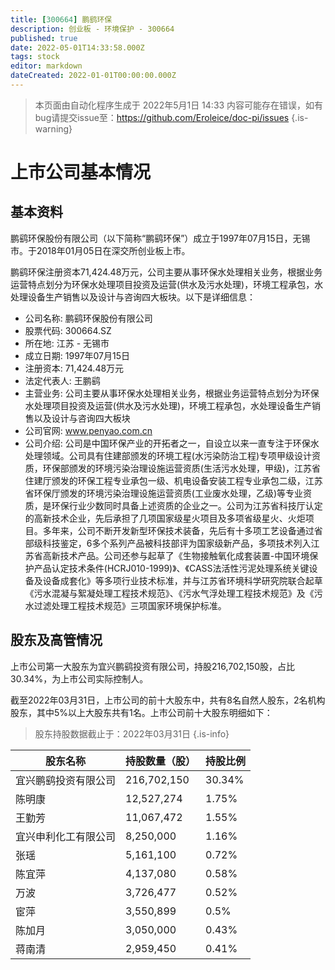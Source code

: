 ```yaml
---
title: [300664] 鹏鹞环保
description: 创业板 - 环境保护 - 300664
published: true
date: 2022-05-01T14:33:58.000Z
tags: stock
editor: markdown
dateCreated: 2022-01-01T00:00:00.000Z
---
```


> 本页面由自动化程序生成于 2022年5月1日 14:33
> 内容可能存在错误，如有bug请提交issue至：https://github.com/Eroleice/doc-pi/issues
{.is-warning}

# 上市公司基本情况

## 基本资料

鹏鹞环保股份有限公司（以下简称“鹏鹞环保”）成立于1997年07月15日，无锡市。于2018年01月05日在深交所创业板上市。

鹏鹞环保注册资本71,424.48万元，公司主要从事环保水处理相关业务，根据业务运营特点划分为环保水处理项目投资及运营(供水及污水处理)，环境工程承包，水处理设备生产销售以及设计与咨询四大板块。以下是详细信息：

- 公司名称: 鹏鹞环保股份有限公司
- 股票代码: 300664.SZ
- 所在地: 江苏 - 无锡市
- 成立日期: 1997年07月15日
- 注册资本: 71,424.48万元
- 法定代表人: 王鹏鹞
- 主营业务: 公司主要从事环保水处理相关业务，根据业务运营特点划分为环保水处理项目投资及运营(供水及污水处理)，环境工程承包，水处理设备生产销售以及设计与咨询四大板块
- 公司官网: www.penyao.com.cn
- 公司介绍: 公司是中国环保产业的开拓者之一，自设立以来一直专注于环保水处理领域。公司具有住建部颁发的环境工程(水污染防治工程)专项甲级设计资质，环保部颁发的环境污染治理设施运营资质(生活污水处理，甲级)，江苏省住建厅颁发的环保工程专业承包一级、机电设备安装工程专业承包二级，江苏省环保厅颁发的环境污染治理设施运营资质(工业废水处理，乙级)等专业资质，是环保行业少数同时具备上述资质的企业之一。公司为江苏省科技厅认定的高新技术企业，先后承担了几项国家级星火项目及多项省级星火、火炬项目。多年来，公司不断开发新型环保技术装备，先后有十多项工艺设备通过省部级科技鉴定，6多个系列产品被科技部评为国家级新产品，多项技术列入江苏省高新技术产品。公司还参与起草了《生物接触氧化成套装置-中国环境保护产品认定技术条件(HCRJ010-1999)》、《CASS法活性污泥处理系统关键设备及设备成套化》等多项行业技术标准，并与江苏省环境科学研究院联合起草《污水混凝与絮凝处理工程技术规范》、《污水气浮处理工程技术规范》及《污水过滤处理工程技术规范》三项国家环境保护标准。


## 股东及高管情况

上市公司第一大股东为宜兴鹏鹞投资有限公司，持股216,702,150股，占比30.34%，为上市公司实际控制人。

截至2022年03月31日，上市公司的前十大股东中，共有8名自然人股东，2名机构股东，其中5%以上大股东共有1名。上市公司前十大股东明细如下：

> 股东持股数据截止于：2022年03月31日
{.is-info}

| 股东名称 | 持股数量（股） | 持股比例 |
| --- | --- | --- |
| 宜兴鹏鹞投资有限公司 | 216,702,150 | 30.34% |
| 陈明康 | 12,527,274 | 1.75% |
| 王勤芳 | 11,067,472 | 1.55% |
| 宜兴申利化工有限公司 | 8,250,000 | 1.16% |
| 张瑶 | 5,161,100 | 0.72% |
| 陈宜萍 | 4,137,080 | 0.58% |
| 万波 | 3,726,477 | 0.52% |
| 宦萍 | 3,550,899 | 0.5% |
| 陈加月 | 3,050,000 | 0.43% |
| 蒋南清 | 2,959,450 | 0.41% |




